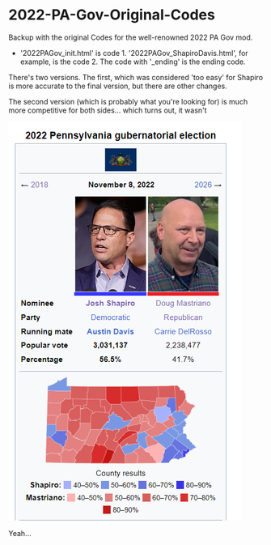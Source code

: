 # 2022-PA-Gov-Original-Codes
Backup with the original Codes for the well-renowned 2022 PA Gov mod.

- '2022PAGov_init.html' is code 1. '2022PAGov_ShapiroDavis.html', for example, is the code 2. The code with '_ending' is the ending code.

There's two versions. The first, which was considered 'too easy' for Shapiro is more accurate to the final version, but there are other changes.

The second version (which is probably what you're looking for) is much more competitive for both sides... which turns out, it wasn't

![Lmao](https://raw.githubusercontent.com/ItsAstronomical/2022-PA-Gov-Original-Codes/main/Image/2022pa.png)

Yeah...
